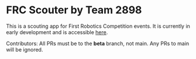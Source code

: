 # FRC Scouter by Team 2898
This is a scouting app for First Robotics Competition events. It is currently in early development and is accessible [here](https://droid-kk11.github.io/frc-scouter).

Contributors: All PRs must be to the **beta** branch, not main. Any PRs to main will be ignored.
